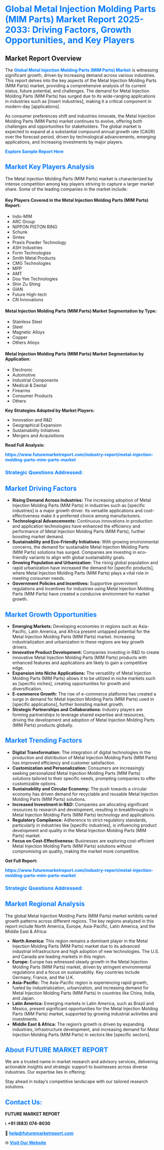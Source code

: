 <h1 style="color: #007BFF;">Global Metal Injection Molding Parts (MIM Parts) Market Report 2025-2033: Driving Factors, Growth Opportunities, and Key Players</h1>

<section id="overview">
<h2>Market Report Overview</h2>
<p>The <a href="https://www.futuremarketreport.com/industry-report/metal-injection-molding-parts-mim-parts-market" style="color: #007BFF; text-decoration: none;"><strong>Global Metal Injection Molding Parts (MIM Parts) Market</strong></a> is witnessing significant growth, driven by increasing demand across various industries. This report delves into the key aspects of the Metal Injection Molding Parts (MIM Parts) market, providing a comprehensive analysis of its current status, future potential, and challenges. The demand for Metal Injection Molding Parts (MIM Parts) has surged due to its wide-ranging applications in industries such as [insert industries], making it a critical component in modern-day [applications].</p>
<p>As consumer preferences shift and industries innovate, the Metal Injection Molding Parts (MIM Parts) market continues to evolve, offering both challenges and opportunities for stakeholders. The global market is expected to expand at a substantial compound annual growth rate (CAGR) over the forecast period, driven by technological advancements, emerging applications, and increasing investments by major players.</p>
</section>

<section id="overview">
<p><a href="https://www.futuremarketreport.com/request-sample/reportId=26514" style="color: #007BFF; text-decoration: none;"><strong>Explore Sample Report Here</strong></a></p>
</section>

<section id="key-players">
<h2 style="color: #007BFF;">Market Key Players Analysis</h2>
<p>The Metal Injection Molding Parts (MIM Parts) market is characterized by intense competition among key players striving to capture a larger market share. Some of the leading companies in the market include:</p>
<h4>Key Players Covered in the Metal Injection Molding Parts (MIM Parts) Report:</h4>
<ul><li>Indo-MIM</li><li>ARC Group</li><li>NIPPON PISTON RING</li><li>Schunk</li><li>Sintex</li><li>Praxis Powder Technology</li><li>ASH Industries</li><li>Form Technologies</li><li>Smith Metal Products</li><li>CMG Technologies</li><li>MPP</li><li>AMT</li><li>Dou Yee Technologies</li><li>Shin Zu Shing</li><li>GIAN</li><li>Future High-tech</li><li>CN Innovations</li></ul>
<h4>Metal Injection Molding Parts (MIM Parts) Market Segmentation by Type:</h4>
<ul><li>Stainless Steel</li><li>Steel</li><li>Magnetic Alloys</li><li>Copper</li><li>Others Alloys</li></ul>

<h4>Metal Injection Molding Parts (MIM Parts) Market Segmentation by Application:</h4>
<ul><li>Electronic</li><li>Automotive</li><li>Industrial Components</li><li>Medical &amp; Dental</li><li>Firearms</li><li>Consumer Products</li><li>Others</li></ul>
<p><strong>Key Strategies Adopted by Market Players:</strong></p>
<ul>
<li>Innovation and R&D</li>
<li>Geographical Expansion</li>
<li>Sustainability Initiatives</li>
<li>Mergers and Acquisitions</li>
</ul>
</section>

<section>
<p><strong>Read Full Analysis: </strong></p><a href="https://www.futuremarketreport.com/industry-report/metal-injection-molding-parts-mim-parts-market" style="color: #007BFF; text-decoration: none;"><strong>https://www.futuremarketreport.com/industry-report/metal-injection-molding-parts-mim-parts-market</strong></a>
<h3 style="color: #007BFF;">Strategic Questions Addressed:</h3>
</section>

<section id="driving-factors">
<h2 style="color: #007BFF;">Market Driving Factors</h2>
<ul>
<li><strong>Rising Demand Across Industries:</strong> The increasing adoption of Metal Injection Molding Parts (MIM Parts) in industries such as [specific industries] is a major growth driver. Its versatile applications and cost-effectiveness make it a preferred choice among manufacturers.</li>
<li><strong>Technological Advancements:</strong> Continuous innovations in production and application technologies have enhanced the efficiency and performance of Metal Injection Molding Parts (MIM Parts), further boosting market demand.</li>
<li><strong>Sustainability and Eco-Friendly Initiatives:</strong> With growing environmental concerns, the demand for sustainable Metal Injection Molding Parts (MIM Parts) solutions has surged. Companies are investing in eco-friendly variants to align with global sustainability goals.</li>
<li><strong>Growing Population and Urbanization:</strong> The rising global population and rapid urbanization have increased the demand for [specific products], where Metal Injection Molding Parts (MIM Parts) plays a vital role in meeting consumer needs.</li>
<li><strong>Government Policies and Incentives:</strong> Supportive government regulations and incentives for industries using Metal Injection Molding Parts (MIM Parts) have created a conducive environment for market growth.</li>
</ul>
</section>

<section id="growth-opportunities">
<h2 style="color: #007BFF;">Market Growth Opportunities</h2>
<ul>
<li><strong>Emerging Markets:</strong> Developing economies in regions such as Asia-Pacific, Latin America, and Africa present untapped potential for the Metal Injection Molding Parts (MIM Parts) market. Increasing industrialization and urbanization in these regions are key growth drivers.</li>
<li><strong>Innovative Product Development:</strong> Companies investing in R&D to create innovative Metal Injection Molding Parts (MIM Parts) products with enhanced features and applications are likely to gain a competitive edge.</li>
<li><strong>Expansion into Niche Applications:</strong> The versatility of Metal Injection Molding Parts (MIM Parts) allows it to be utilized in niche markets such as [specific niches], creating opportunities for growth and diversification.</li>
<li><strong>E-commerce Growth:</strong> The rise of e-commerce platforms has created a surge in demand for Metal Injection Molding Parts (MIM Parts) used in [specific applications], further boosting market growth.</li>
<li><strong>Strategic Partnerships and Collaborations:</strong> Industry players are forming partnerships to leverage shared expertise and resources, driving the development and adoption of Metal Injection Molding Parts (MIM Parts) products globally.</li>
</ul>
</section>

<section id="trending-factors">
<h2 style="color: #007BFF;">Market Trending Factors</h2>
<ul>
<li><strong>Digital Transformation:</strong> The integration of digital technologies in the production and distribution of Metal Injection Molding Parts (MIM Parts) has improved efficiency and customer satisfaction.</li>
<li><strong>Customization and Personalization:</strong> Consumers are increasingly seeking personalized Metal Injection Molding Parts (MIM Parts) solutions tailored to their specific needs, prompting companies to offer customizable options.</li>
<li><strong>Sustainability and Circular Economy:</strong> The push towards a circular economy has driven demand for recyclable and reusable Metal Injection Molding Parts (MIM Parts) solutions.</li>
<li><strong>Increased Investment in R&D:</strong> Companies are allocating significant resources to research and development, resulting in breakthroughs in Metal Injection Molding Parts (MIM Parts) technology and applications.</li>
<li><strong>Regulatory Compliance:</strong> Adherence to strict regulatory standards, particularly in industries like [specific industries], is influencing product development and quality in the Metal Injection Molding Parts (MIM Parts) market.</li>
<li><strong>Focus on Cost-Effectiveness:</strong> Businesses are exploring cost-efficient Metal Injection Molding Parts (MIM Parts) solutions without compromising on quality, making the market more competitive.</li>
</ul>
</section>

<section>
<p><strong>Get Full Report: </strong></p><a href="https://www.futuremarketreport.com/industry-report/metal-injection-molding-parts-mim-parts-market" style="color: #007BFF; text-decoration: none;"><strong>https://www.futuremarketreport.com/industry-report/metal-injection-molding-parts-mim-parts-market</strong></a>
<h3 style="color: #007BFF;">Strategic Questions Addressed:</h3>
</section>


<section id="regional-analysis">
<h2 style="color: #007BFF;">Market Regional Analysis</h2>
<p>The global Metal Injection Molding Parts (MIM Parts) market exhibits varied growth patterns across different regions. The key regions analyzed in this report include North America, Europe, Asia-Pacific, Latin America, and the Middle East & Africa:</p>
<ul>
<li><strong>North America:</strong> This region remains a dominant player in the Metal Injection Molding Parts (MIM Parts) market due to its advanced industrial infrastructure and high adoption of new technologies. The U.S. and Canada are leading markets in this region.</li>
<li><strong>Europe:</strong> Europe has witnessed steady growth in the Metal Injection Molding Parts (MIM Parts) market, driven by stringent environmental regulations and a focus on sustainability. Key countries include Germany, France, and the U.K.</li>
<li><strong>Asia-Pacific:</strong> The Asia-Pacific region is experiencing rapid growth, fueled by industrialization, urbanization, and increasing demand for Metal Injection Molding Parts (MIM Parts) in countries like China, India, and Japan.</li>
<li><strong>Latin America:</strong> Emerging markets in Latin America, such as Brazil and Mexico, present significant opportunities for the Metal Injection Molding Parts (MIM Parts) market, supported by growing industrial activities and investments.</li>
<li><strong>Middle East & Africa:</strong> The region’s growth is driven by expanding industries, infrastructure development, and increasing demand for Metal Injection Molding Parts (MIM Parts) in sectors like [specific sectors].</li>
</ul>
</section>

<footer>
<h2 style="color: #007BFF;">About FUTURE MARKET REPORT</h2>
<p>We are a trusted name in market research and advisory services, delivering actionable insights and strategic support to businesses across diverse industries. Our expertise lies in offering:</p>

<p>Stay ahead in today’s competitive landscape with our tailored research solutions.</p>

<h2 style="color: #007BFF;">Contact Us:</h2>
<p><strong>FUTURE MARKET REPORT</strong></p>
<p>📞 <strong>+91 (883) 074-8030</strong></p>
<p>📧 <strong><a href="mailto:help@futuremarketreport.com" style="color: #007BFF;">help@futuremarketreport.com</a></strong></p>
<p>🌐 <strong><a href="https://www.futuremarketreport.com/" style="color: #007BFF;">Visit Our Website</a></strong></p>
</footer>